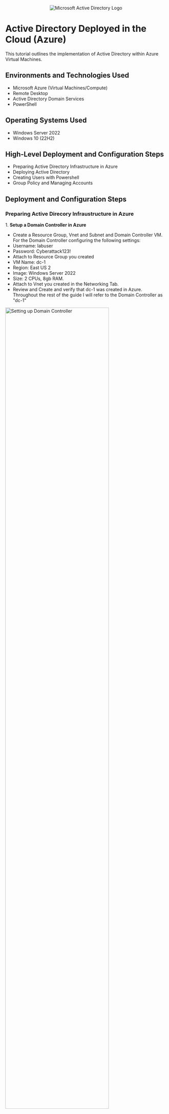<p align="center">
<img src="https://i.imgur.com/pU5A58S.png" alt="Microsoft Active Directory Logo"/>
</p>

<h1>Active Directory Deployed in the Cloud (Azure)</h1>
This tutorial outlines the implementation of Active Directory within Azure Virtual Machines.<br />


<h2>Environments and Technologies Used</h2>

- Microsoft Azure (Virtual Machines/Compute)
- Remote Desktop
- Active Directory Domain Services
- PowerShell

<h2>Operating Systems Used </h2>

- Windows Server 2022
- Windows 10 (22H2)

<h2>High-Level Deployment and Configuration Steps</h2>

- Preparing Active Directory Infrastructure in Azure
- Deploying Active Directory
- Creating Users with Powershell
- Group Policy and Managing Accounts

<h2>Deployment and Configuration Steps</h2>
<h3><b>Preparing Active Direcory Infraustructure in Azure</b></h3>
<p> 1. <b> Setup a Domain Controller in Azure </b>

- Create a Resource Group, Vnet and Subnet and Domain Controller VM. For the Domain Controller configuring the following settings:
- Username: labuser
- Password: Cyberattack123!
- Attach to Resource Group you created
- VM Name: dc-1
- Region: East US 2
- Image: Windows Server 2022
- Size: 2 CPUs, 8gb RAM.
- Attach to Vnet you created in the Networking Tab.
- Review and Create and verify that dc-1 was created in Azure. Throughout the rest of the guide I will refer to the Domain Controller as "dc-1"
</p>
<p>
<img src="https://i.imgur.com/3qC3tLY.png" height="80%" width="80%" alt="Setting up Domain Controller"/>
<img src="https://i.imgur.com/bV0l3ZX.png" height="80%" width="80%" alt="Setting up Domain Controller"/>
<img src="https://i.imgur.com/qS03DYh.png" height="80%" width="80%" alt="Setting up Domain Controller"/>
<img src="https://i.imgur.com/WMO4in6.png" height="80%" width="80%" alt="Setting up Domain Controller"/>
<img src="https://i.imgur.com/P9yvkR5.png" height="80%" width="80%" alt="Setting up Domain Controller"/>
</p>
<br />

<p><b>2. Setup a Client in Azure</b>
  
- Create the Client VM and call it "client-1". Follow similar steps as dc-1 but enter the following information and make sure it is set to the same "Resource Group" and "Vnet" when setting it up:
- VM name - client-1
- Image = Windows 10 Pro
- Username = labuser
- Password = Cyberattack23!
- For the rest of the guide I will refer to the Client VM as "client-1"

</p><b>3. Set Domain Controller's Private IP address to Static.</b>

- We are doing this as the Domain Controller (DC) is going to be used as a DNS Server for clients to connect to. So the DNS server of the client will be the "Static" IP of the DC.
- Open VMs in Azure -> Select dc-1 -> Select the NIC -> Select ipconfig1 -> Select "static" -> Save.
- dc-1 is now configured with a static IP address as we are going to use it as a DNS Server. 
<p>
<img src="https://i.imgur.com/LC4ckUJ.png" height="80%" width="80%" alt="DC-1 Static IP change"/>
<img src="https://i.imgur.com/dZE8tZU.png" height="80%" width="80%" alt="DC-1 Static IP change"/>
<img src="https://i.imgur.com/AO2QVLW.png" height="80%" width="80%" alt="DC-1 Static IP change"/>
</p>
<br />

<p><b>4. Log into dc-1 via RDP and disable Windows Firewall to test connectivity between hosts</b>

- Get dc-1's public IP address
- Connect to it via RDP
- Click Start -> type "Defender" -> Open "Windows Defender Firewall with Advanced Security" -> Click "Windows Defender firewall with Advanced Security" -> Click Windows Defender Firewall Properties -> Turn Firewall state off for Domain, Private and Public Profiles. Click Ok.
</p>
<p>
<img src="https://i.imgur.com/iNTM3O6.png" height="80%" width="80%" alt="Windows Firewall Connectivity"/>
<img src="https://i.imgur.com/ysBg1cS.png" height="80%" width="80%" alt="Windows Firewall Connectivity"/>
<img src="https://i.imgur.com/eiDfOWW.png" height="80%" width="80%" alt="Windows Firewall Connectivity"/>
<img src="https://i.imgur.com/g6r0yF0.png" height="80%" width="80%" alt="Windows Firewall Connectivity"/>
<img src="https://i.imgur.com/ADpefbn.png" height="80%" width="80%" alt="Windows Firewall Connectivity"/>
</p>
<br />

<p><b>5. Set client-1 DNS server parameter to private IP of dc-1</b>

- Get dc-1’s private IP 
- Open Network Settings for client-1 -> select NIC -> On left click DNS servers -> Under “Inherit virtual network” select custom -> enter the IP address of dc-1 -> click Save. The DNS Server for "client-1" is now dc-1 which handles resolving domain names to IPs for client-1 and enables us to join the domain.
- Restart "client-1" to make sure the new DNS configuration takes effect.
</p>
<p>
<img src="https://i.imgur.com/bz4UsJX.png" height="80%" width="80%" alt="DNS Server Parameter Change"/>
<img src="https://i.imgur.com/Ka6cuBW.png" height="80%" width="80%" alt="DNS Server Paramter Change"/>
</p>
<br />

<p><b>6. Log into client-1 and ping dc-1 private IP</b>

- Copy Private IP address of “client-1” from Azure and connect via RDP use login credentials we created previously.
- Open “Powershell” and ping "dc-1" private IP (10.0.0.4). Make sure the ping succeeded. 
- If you receive a message saying “Destination Host Unreachable” this means the hosts are on different Vnets or the firewall has not been disabled, so check those if you get that message.
- In "client-1" one run ipconfig /all to verify the DNS configuration change made in Azure and that it is pointing to "dc-1" as the DNS server.
</p>
<p>
<img src="https://i.imgur.com/3VQ03Lm.png" height="80%" width="80%" alt="Windows Firewall Connectivity"/>
<img src="https://i.imgur.com/3g8L8NJ.png" height="80%" width="80%" alt="Windows Firewall Connectivity"/>
<img src="https://i.imgur.com/0IpCby6.png" height="80%" width="80%" alt="Windows Firewall Connectivity"/>
</p>
<br />

<h3><b>Deploying Active Directory</b></h3>
<p> 1. <b> Install Active Directory (AD) </b>

- Start -> Server Manager - > Add Roles and Features -> Click next till you get to “Server Roles” -> Check “Active Directory Domain Services” -> Click next all the way to the end and checking “Restart the destination server automatically if required” (optional, not necessary) -> Click install.
- Now configure dc-1 to become a domain controller post AD install.
- Select flag with warning icon in Server manager -> Select “promote this server to a domain controller”.
- Choose “Add new forest” call it mydomain.com. Click next.
- Under “Type the Directory Services Restore Mode (DSRM)” enter a password. Click next.
- Uncheck “Create DNS delegation".
- Next all the way to the end and click install. Dc-1 should automatically restart so you will have to log back into the VM.
- It is acting as a domain controller, we will want to use the mydomain prefix to specify the domain and user to log in. So mydomain.com\labuser. You want to do this to make sure you avoid logging in as a local user.
</p>
<p>
<img src="https://i.imgur.com/fIxNn5j.png" height="80%" width="80%" alt="Install Active Directory"/>
<img src="https://i.imgur.com/MUT8yZa.png" height="80%" width="80%" alt="Install Active Directory"/>
<img src="https://i.imgur.com/SKzlmMX.png" height="80%" width="80%" alt="Install Active Directory"/>
<img src="https://i.imgur.com/PV1FNSm.png" height="80%" width="80%" alt="Install Active Directory"/>
<img src="https://i.imgur.com/a8iZDG5.png" height="80%" width="80%" alt="Install Active Directory"/>
<img src="https://i.imgur.com/0spMRCk.png" height="80%" width="80%" alt="Install Active Directory"/>
<img src="https://i.imgur.com/a7YwbIY.png" height="80%" width="80%" alt="Install Active Directory"/>
<img src="https://i.imgur.com/ZonSjZM.png" height="80%" width="80%" alt="Install Active Directory"/>
<img src="https://i.imgur.com/dMKkcRh.png" height="80%" width="80%" alt="Install Active Directory"/>
<img src="https://i.imgur.com/8qomTba.png" height="80%" width="80%" alt="Install Active Directory"/>
<img src="https://i.imgur.com/PjY5Dh3.png" height="80%" width="80%" alt="Install Active Directory"/>
<img src="https://i.imgur.com/ZMsNRch.png" height="80%" width="80%" alt="Install Active Directory"/>
</p>
<br />

<p> 2. <b> Create a Domain Admin user within the Domain (AD) </b>

- Refer to steps in Lab 5 Deploying AD documentation
- Open Server Manager -> Click Tools -> Select "Active Directory Users and Computers"
- Create 2 Organizational Units (OU). Right click domain -> New -> OU. Call it _EMPLOYEES and click ok. Create another one called _ADMINS.
- Refresh the domain and you can see the newly created OUs
- Create a user. Right click _ADMINS folder -> New -> User and enter the info:
- - Name: Jane Doe
  - Username: jane_admin
  - Password: Cyberlab123!
  - Enable “Password never expires”. This is bad a security practice and you would want the user to change their password at next login but disabling for the lab to save time.
  - Next then Finish. You should notice the new user in the _ADMINS folder.
- Add the new user to “Domain Admins” security group
- - Right click user -> Properties -> “Member of” tab -> Add -> Search domain admins then click “Check names” -> click Ok and Ok. Go back into the User’s properties and verify it is a Member of “Domain Admins”.
- Log out and log back in as jane_admin
</p>
<p>
<img src="https://i.imgur.com/hY7BAqx.png" height="80%" width="80%" alt="Create a Domain Admin user"/>
<img src="https://i.imgur.com/kOOa3tp.png" height="80%" width="80%" alt="Create a Domain Admin user"/>
<img src="https://i.imgur.com/Gc6MqYe.png" height="80%" width="80%" alt="Create a Domain Admin user"/>
<img src="https://i.imgur.com/UP5TdsX.png" height="80%" width="80%" alt="Create a Domain Admin user"/>
<img src="https://i.imgur.com/aGDBfaG.png" height="80%" width="80%" alt="Create a Domain Admin user"/>
<img src="https://i.imgur.com/DTcxSr3.png" height="80%" width="80%" alt="Create a Domain Admin user"/>
<img src="https://i.imgur.com/b9pgPMC.png" height="80%" width="80%" alt="Create a Domain Admin user"/>
<img src="https://i.imgur.com/uh7mc9D.png" height="80%" width="80%" alt="Create a Domain Admin user"/>
<img src="https://i.imgur.com/w7bmQQn.png" height="80%" width="80%" alt="Create a Domain Admin user"/>
<img src="https://i.imgur.com/1odzFZR.png" height="80%" width="80%" alt="Create a Domain Admin user"/>
<img src="https://i.imgur.com/oIYdyqI.png" height="80%" width="80%" alt="Create a Domain Admin user"/>
</p>
<br />

<p> 3. <b> Join client-1 to Domain (AD) </b>

- Login to client-1 as the local labuser account
- Open Server Manager -> Click Tools -> Select "Active Directory Users and Computers"
- Right click Start -> System -> Rename PC (advanced) -> Computer Name Tab, Click Change -> Choose Domain and enter mydomain.com click Ok. The Computer Name/Domain Changes window should open verifying we successfully contacted the domain thanks to the DNS parameter change we made earlier. If this window did not pop you will need to go back to Azure and change the NIC’ss DNS Server setting to point to the dc-1 private IP address.
- Enter the jane_admin account credentials and click Ok. A window should popup welcoming you to the domain. Restart the VM.
- Login to dc-1 as jane_admin and verify that client-1 has been added to AD.
- Create a new OU called _CLIENTS and drag client-1 from Computers TO _CLIENTS.
- Click "Yes" for the Warning notification. The Computer OU should be empty and client-1 should be in _CLIENTS now.
</p>
<p>
<img src="https://i.imgur.com/MNOD3n2.png" height="80%" width="80%" alt="Join Client-1 to Domain"/>
<img src="https://i.imgur.com/7Tl2zIX.png" height="80%" width="80%" alt="Join Client-1 to Domain"/>
<img src="https://i.imgur.com/yAxPP74.png" height="80%" width="80%" alt="Join Client-1 to Domain"/>
<img src="https://i.imgur.com/zVzDd0W.png" height="80%" width="80%" alt="Join Client-1 to Domain"/>
<img src="https://i.imgur.com/PDc557o.png" height="80%" width="80%" alt="Join Client-1 to Domain"/>
<img src="https://i.imgur.com/SuImAhE.png" height="80%" width="80%" alt="Join Client-1 to Domain"/>
<img src="https://i.imgur.com/kRlv6Vk.png" height="80%" width="80%" alt="Join Client-1 to Domain"/>
<img src="https://i.imgur.com/pVJcR80.png" height="80%" width="80%" alt="Join Client-1 to Domain"/>
<img src="https://i.imgur.com/VrutJx9.png" height="80%" width="80%" alt="Join Client-1 to Domain"/>
</p>
<br />

<h3><b>Creating Users with Powershell</b></h3>
<p> 1. <b> Setup Remote Desktop for non-administrative users on client-1 (AD) </b>

- Log into client-1 as jane_admin
- Right click start -> System -> Remote Desktop -> Select users that can remotely access this PC. Click add -> search domain users and Check Names. Click Ok and Ok.
- Allow “domain users” to access remote desktop. All users by default are a member of this group on the domain.
- You now have the ability to log into this client as a non-administrative user. Normally this would be done with Group Policy to change a bunch of computers at once but as we only have the one Client I went ahead and did this in the OS. 
</p>
<p>
<img src="https://i.imgur.com/P4KwgpC.png" height="80%" width="80%" alt="Creating Users with Powershell"/>
<img src="https://i.imgur.com/dEdCJ1g.png" height="80%" width="80%" alt="Creating Users with Powershell"/>
<img src="https://i.imgur.com/v3SAEtE.png" height="80%" width="80%" alt="Creating Users with Powershell"/>
</p>
<br />

<p> 2. <b> Create a bunch of additional users and attempt to log into client-1 with one of the users (AD) </b>

- Login to dc-1 as jane_admin
- Open powershell_ise as administrator
- Create a new file called “create-users” to Desktop and paste contents of script into it. This script will automatically create random user accounts into our _EMPLOYEES OU folder without us having to manually create them.
- Click” Run Script” and Ok. You should see in the blue command line window user accounts being created. It will take a few minutes to create.
- Open “Active Directory Users and Computers” and observe the user accounts being created in _EMPLOYEES.
- Attempt to log into client-1 using one of these new created accounts. I will use “bab.wilo”. Take note of the password that was used in the script.
- Open PowerShell, you will notice a local folder has been create for the new user on client-1. Open file explorer and go to C:\Users. You will notice folders have been created for all the accounts that have logged into client-1.
</p>
<p>
<img src="https://i.imgur.com/XynsHhj.png" height="80%" width="80%" alt="Creating Users with Powershell"/>
<img src="https://i.imgur.com/Xppy7Sp.png" height="80%" width="80%" alt="Creating Users with Powershell"/>
<img src="https://i.imgur.com/yhnam3r.png" height="80%" width="80%" alt="Creating Users with Powershell"/>
<img src="https://i.imgur.com/DpSAV2u.png" height="80%" width="80%" alt="Creating Users with Powershell"/>
<img src="https://i.imgur.com/FTkvwzV.png" height="80%" width="80%" alt="Creating Users with Powershell"/>
<img src="https://i.imgur.com/asaQiMM.png" height="80%" width="80%" alt="Creating Users with Powershell"/>
<img src="https://i.imgur.com/MvJhzdt.png" height="80%" width="80%" alt="Creating Users with Powershell"/>
<img src="https://i.imgur.com/sWjKBbp.png" height="80%" width="80%" alt="Creating Users with Powershell"/>
<img src="https://i.imgur.com/6Ll69sN.png" height="80%" width="80%" alt="Creating Users with Powershell"/>
<img src="https://i.imgur.com/QhGjaS9.png" height="80%" width="80%" alt="Creating Users with Powershell"/>
<img src="https://i.imgur.com/m40bnKx.png" height="80%" width="80%" alt="Creating Users with Powershell"/>
</p>
<br />

<h3><b>Group Policy and Managing Accounts</b></h3>
<p> 1. <b> Dealing with Account Lockouts </b>

- Pick a user account you created. Open Active Directory Users and Computers. I will use the bab.wilo account
- Setup Account Lockout Policy in Group Policy Management
- - Open Server Manager -> Tools -> Group Policy Management. We can create a new GPO (Group Policy Object) but we will just edit the “Default Domain Policy” for now. Right click it -> Edit
  - Browse to Computer Configuration -> Policies -> Windows Settings -> Security Settings -> Account Policies -> Account Lockout Policy.
  - Double click “Account Lockout Duration” -> Change Lockout duration to 30min. Press Ok for the change in suggested values.
  - The Parameters should now look like:
  - Account Lockout Duration = 30 minutes
  - Account Lockout Threshold = 5 invalid logon attempts
  - Allow Administrator account lockout - Not defined
  - Reset account lockout counter after = 10 minutes
- - Close “Group Policy Management Editor”. In Group Policy Management open the settings tab of “Default Domain Policy” and verify the Account Lockout Policy change has been applied.
- Update the Group Policy on client-1 for the account lockout policy to take effect. To do this, we will login to client-1 with a domain admin account (jane_admin) to force the policy update so we can test the lock out policy.
- Open command as administrator -> type gpupdate /force
- - Now on client-1 when a user fails to login 5 times the account should logout.
- Next, type gpresult /r
- - 
</p>
<p>
<img src="https://i.imgur.com/3qC3tLY.png" height="80%" width="80%" alt="Setting up Domain Controller"/>
<img src="https://i.imgur.com/bV0l3ZX.png" height="80%" width="80%" alt="Setting up Domain Controller"/>
<img src="https://i.imgur.com/qS03DYh.png" height="80%" width="80%" alt="Setting up Domain Controller"/>
<img src="https://i.imgur.com/WMO4in6.png" height="80%" width="80%" alt="Setting up Domain Controller"/>
<img src="https://i.imgur.com/P9yvkR5.png" height="80%" width="80%" alt="Setting up Domain Controller"/>
</p>
<br />
